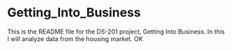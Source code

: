 # Getting_Into_Business

This is the README file for the DS-201 project, Getting Into Business. In this I will analyze data from the housing market. OK
